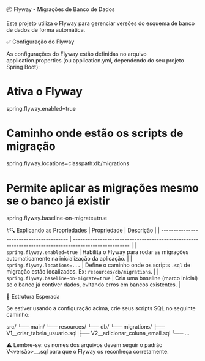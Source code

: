 📦 Flyway - Migrações de Banco de Dados

Este projeto utiliza o Flyway para gerenciar versões do esquema de banco de dados de forma automática.

✅ Configuração do Flyway

As configurações do Flyway estão definidas no arquivo application.properties (ou application.yml, dependendo do seu projeto Spring Boot):

# Ativa o Flyway
spring.flyway.enabled=true
# Caminho onde estão os scripts de migração
spring.flyway.locations=classpath:db/migrations
# Permite aplicar as migrações mesmo se o banco já existir
spring.flyway.baseline-on-migrate=true

#🔍 Explicando as Propriedades
| Propriedade                              | Descrição                                                                                             |
| ---------------------------------------- | ----------------------------------------------------------------------------------------------------- |
| `spring.flyway.enabled=true`             | Habilita o Flyway para rodar as migrações automaticamente na inicialização da aplicação.              |
| `spring.flyway.locations=...`            | Define o caminho onde os scripts `.sql` de migração estão localizados. Ex: `resources/db/migrations`. |
| `spring.flyway.baseline-on-migrate=true` | Cria uma baseline (marco inicial) se o banco já contiver dados, evitando erros em bancos existentes.  |

📁 Estrutura Esperada

Se estiver usando a configuração acima, crie seus scripts SQL no seguinte caminho:

src/
└── main/
    └── resources/
        └── db/
            └── migrations/
                ├── V1__criar_tabela_usuario.sql
                ├── V2__adicionar_coluna_email.sql
                └── ...



⚠️ Lembre-se: os nomes dos arquivos devem seguir o padrão V<versão>__<descricao>.sql para que o Flyway os reconheça corretamente.
